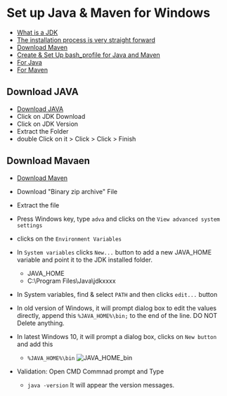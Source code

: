 # Set up Java & Maven for Windows

<!-- topics-start -->
* [What is a JDK](#What-is-a-JDK)
* [The installation process is very straight forward](#The-installation-process-is-very-straight-forward)
* [Download Maven](#Download-Maven)
* [Create & Set Up bash_profile for Java and Maven ](#Create-&-Set-Up-bash_profile-for-Java-and-Maven)
* [For Java](#For-Java)
* [For Maven](#For-Maven)

## Download JAVA
- [Download JAVA](https://www.oracle.com/java/technologies/javase-downloads.html)
- Click on JDK Download
- Click on JDK Version 
- Extract the Folder 
- double Click on it > Click > Click > Finish


## Download Mavaen
- [Download Maven](https://maven.apache.org/download.cgi) 
- Download "Binary zip archive" File
- Extract the file
- Press Windows key, type ```adva``` and clicks on the ```View advanced system settings```
- clicks on the ```Environment Variables```
- In ```System variables``` clicks ```New...``` button to add a new JAVA_HOME variable and point it to the JDK installed folder.
    - JAVA_HOME
    - C:\Program Files\Java\jdkxxxx
- In System variables, find & select ```PATH``` and then clicks ```edit...``` button 
- In old version of Windows, it will prompt dialog box to edit the values directly, append this ```%JAVA_HOME%\bin;``` to the end of the line. DO NOT Delete anything. 
- In latest Windows 10, it will prompt a dialog box, clicks on ```New button``` and add this 
    - ```%JAVA_HOME%\bin```
  ![JAVA_HOME_bin](/images/windows/add-JAVA-HOME-Windows.webp)

- Validation: Open CMD Commnad prompt and Type 
    - ```java -version``` It will appear the version messages. 
